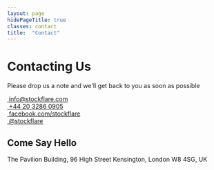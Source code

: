 ```yaml
---
layout: page
hidePageTitle: true
classes: contact
title:  "Contact"
---
```


<div class="row center-text">
	<div class="col-md-12 heading">
		<h1>Contacting Us</h1>
		<p>Please drop us a note and we'll get back to you as soon as possible</p>
	</div>
</div>

<div class="row">
	<div class="col-md-4 col-md-offset-2">
		<a href="mailto:info@stockflare.com" class="btn btn-contact"><i class="fa fa-envelope-o fa-lg icon"></i>&nbsp;info@stockflare.com</a>
	</div>
	<div class="col-md-4">
		<a href="call:+442032860905" class="btn btn-contact"><i class="fa fa-phone fa-lg icon"></i>&nbsp;+44 20 3286 0905</a>
	</div>
</div>

<div class="row">
	<div class="col-md-4 col-md-offset-2">
		<a href="https://www.facebook.com/stockflare" target="_blank" class="btn btn-contact"><i class="fa fa-facebook-square fa-lg icon"></i>&nbsp;facebook.com/stockflare</a>
	</div>
	<div class="col-md-4">
		<a href="https://twitter.com/stockflare" target="_blank" class="btn btn-contact"><i class="fa fa-twitter fa-lg icon"></i>&nbsp;@stockflare</a>
	</div>
</div>

<div class="row center-text map">
	<i class="fa fa-map-marker fa-5x icon"></i>
	<div class="col-md-12 heading">
		<h2>Come Say Hello</h2>
		<p>The Pavilion Building, 96 High Street Kensington, London W8 4SG, UK</p>
	</div>
		<div class="col-md-8 col-md-offset-2">
			<script type="text/javascript" src="http://maps.google.com/maps/api/js?sensor=false"></script><div style="overflow:hidden;height:400px;width:100%;"><div id="gmap_canvas" style="height:400px;width:1024px;"></div><style>#gmap_canvas img{max-width:none!important;background:none!important}</style><a class="google-map-code" href="http://wordpress-themes.org" id="get-map-data">wordpress-themes.org</a></div><script type="text/javascript"> function init_map(){var myOptions = {zoom:15,center:new google.maps.LatLng(51.5015777,-0.19220199999995202),mapTypeId: google.maps.MapTypeId.ROADMAP};map = new google.maps.Map(document.getElementById("gmap_canvas"), myOptions);marker = new google.maps.Marker({map: map,position: new google.maps.LatLng(51.5015777, -0.19220199999995202)});infowindow = new google.maps.InfoWindow({content:"<b>Stockflare</b><br/>96 High Street Kensington<br/>W8 4SG London" });google.maps.event.addListener(marker, "click", function(){infowindow.open(map,marker);});infowindow.open(map,marker);}google.maps.event.addDomListener(window, 'load', init_map);</script>
		</div>
</div>
